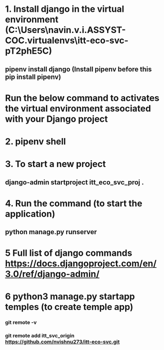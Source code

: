 # 1. Install django in the virtual environment (C:\Users\navin.v.i.ASSYST-COC\.virtualenvs\itt-eco-svc-pT2phE5C)
## pipenv install django (Install pipenv before this pip install pipenv)
# Run the below command to activates the virtual environment associated with your Django project
# 2. pipenv shell

# 3. To start a new project
## django-admin startproject itt_eco_svc_proj .

# 4. Run the command (to start the application)
## python manage.py runserver

# 5 Full list of django commands https://docs.djangoproject.com/en/3.0/ref/django-admin/

# 6 python3 manage.py startapp temples (to create temple app)

### git remote -v
### git remote add itt_svc_origin https://github.com/nvishnu273/itt-eco-svc.git